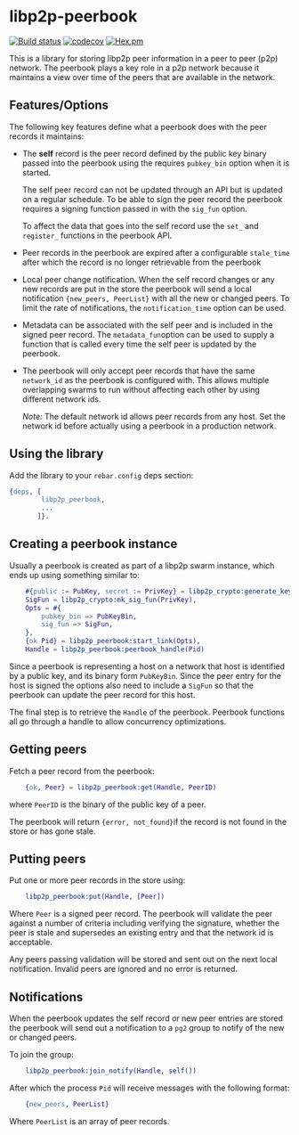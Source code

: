 # libp2p-peerbook

[![Build status](https://badge.buildkite.com/484cb26ebc1dd62f4003e4c20a70486b324074e7a1dee53b96.svg)](https://buildkite.com/helium/libp2p-peerbook)
[![codecov](https://codecov.io/gh/helium/libp2p-peerbook/branch/master/graph/badge.svg)](https://codecov.io/gh/helium/libp2p-peerbook)
[![Hex.pm](https://img.shields.io/hexpm/v/libp2p-peerbook)](https://hex.pm/packages/libp2p-peerbook)

This is a library for storing libp2p peer information in a peer to
peer (p2p) network. The peerbook plays a key role in a p2p network
because it maintains a view over time of the peers that are available
in the network.

## Features/Options

The following key features define what a peerbook does with the peer
records it maintains:

* The **self** record is the peer record defined by the public key
  binary passed into the peerbook using the requires `pubkey_bin`
  option when it is started.

  The self peer record can not be updated through an API but is
  updated on a regular schedule.  To be able to sign the peer record
  the peerbook requires a signing function passed in with the
  `sig_fun` option.

  To affect the data that goes into the self record use the `set_` and
  `register_` functions in the peerbook API.

* Peer records in the peerbook are expired after a configurable
  `stale_time` after which the record is no longer retrievable from
  the peerbook

* Local peer change notification. When the self record changes or any
  new records are put in the store the peerbook will send a local
  notification `{new_peers, PeerList}` with all the new or changed
  peers. To limit the rate of notifications, the `notification_time`
  option can be used.

* Metadata can be associated with the self peer and is included in the
  signed peer record. The `metadata_fun`option can be used to supply a
  function that is called every time the self peer is updated by the
  peerbook.

* The peerbook will only accept peer records that have the same
  `network_id` as the peerbook is configured with. This allows multiple
  overlapping swarms to run without affecting each other by using
  different network ids.

  *Note:* The default network id allows peer records from any
  host. Set the network id before actually using a peerbook in a
  production network.

## Using the library

Add the library to your `rebar.config` deps section:

```erlang
{deps, [
        libp2p_peerbook,
        ...
       ]}.
```

## Creating a peerbook instance

Usually a peerbook is created as part of a libp2p swarm instance,
which ends up using something similar to:

```erlang
    #{public := PubKey, secret := PrivKey} = libp2p_crypto:generate_keys(ecc_compact),
    SigFun = libp2p_crypto:mk_sig_fun(PrivKey),
    Opts = #{
        pubkey_bin => PubKeyBin,
        sig_fun => SigFun,
    },
    {ok Pid} = libp2p_peerbook:start_link(Opts),
    Handle = libp2p_peerbook:peerbook_handle(Pid)
```

Since a peerbook is representing a host on a network that host is
identified by a public key, and its binary form `PubKeyBin`. Since the
peer entry for the host is signed the options also need to include a
`SigFun` so that the peerbook can update the peer record for this
host.

The final step is to retrieve the `Handle` of the peerbook. Peerbook
functions all go through a handle to allow concurrency optimizations.

## Getting peers

Fetch a peer record from the peerbook:

```erlang
    {ok, Peer} = libp2p_peerbook:get(Handle, PeerID)
```

where `PeerID` is the binary of the public key of a peer.

The peerbook will return `{error, not_found}`if the record is not
found in the store or has gone stale.

## Putting peers

Put one or more peer records in the store using:

```erlang
    libp2p_peerbook:put(Handle, [Peer])
```

Where `Peer` is a signed peer record. The peerbook will validate the
peer against a number of criteria including verifying the signature,
whether the peer is stale and supersedes an existing entry and that
the network id is acceptable.

Any peers passing validation will be stored and sent out on the next
local notification. Invalid peers are ignored and no error is
returned.

## Notifications

When the peerbook updates the self record or new peer entries are
stored the peerbook will send out a notification to a `pg2` group to
notify of the new or changed peers.

To join the group:

```erlang
    libp2p_peerbook:join_notify(Handle, self())
```

After which the process `Pid` will receive messages with the following
format:

```erlang
    {new_peers, PeerList}
```

Where `PeerList` is an array of peer records.
